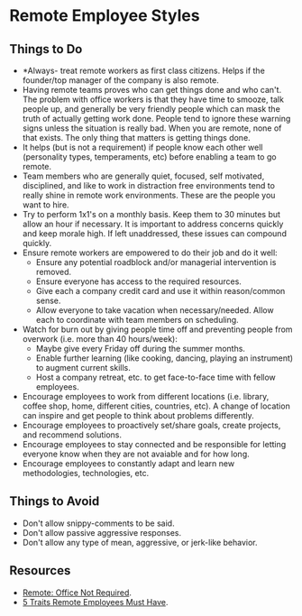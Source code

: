 # Remote Employee Styles

## Things to Do

- *Always- treat remote workers as first class citizens. Helps if the founder/top manager of the company is also remote.
- Having remote teams proves who can get things done and who can't. The problem with office workers is that they have
  time to smooze, talk people up, and generally be very friendly people which can mask the truth of actually getting
  work done. People tend to ignore these warning signs unless the situation is really bad. When you are remote, none of
  that exists. The only thing that matters is getting things done.
- It helps (but is not a requirement) if people know each other well (personality types, temperaments, etc) before
  enabling a team to go remote.
- Team members who are generally quiet, focused, self motivated, disciplined, and like to work in distraction free
  environments tend to really shine in remote work environments. These are the people you want to hire.
- Try to perform 1x1's on a monthly basis. Keep them to 30 minutes but allow an hour if necessary. It is important to
  address concerns quickly and keep morale high. If left unaddressed, these issues can compound quickly.
- Ensure remote workers are empowered to do their job and do it well:
    - Ensure any potential roadblock and/or managerial intervention is removed.
    - Ensure everyone has access to the required resources.
    - Give each a company credit card and use it within reason/common sense.
    - Allow everyone to take vacation when necessary/needed. Allow each to coordinate with team members on scheduling.
- Watch for burn out by giving people time off and preventing people from overwork (i.e. more than 40 hours/week):
    - Maybe give every Friday off during the summer months.
    - Enable further learning (like cooking, dancing, playing an instrument) to augment current skills.
    - Host a company retreat, etc. to get face-to-face time with fellow employees.
- Encourage employees to work from different locations (i.e. library, coffee shop, home, different cities, countries,
  etc). A change of location can inspire and get people to think about problems differently.
- Encourage employees to proactively set/share goals, create projects, and recommend solutions.
- Encourage employees to stay connected and be responsible for letting everyone know when they are not avaiable and
  for how long.
- Encourage employees to constantly adapt and learn new methodologies, technologies, etc.

## Things to Avoid

- Don't allow snippy-comments to be said.
- Don't allow passive aggressive responses.
- Don't allow any type of mean, aggressive, or jerk-like behavior.

## Resources

- [Remote: Office Not Required](https://37signals.com/remote).
- [5 Traits Remote Employees Must Have](http://www.inc.com/jeff-haden/5-traits-of-great-remote-employees.html).

